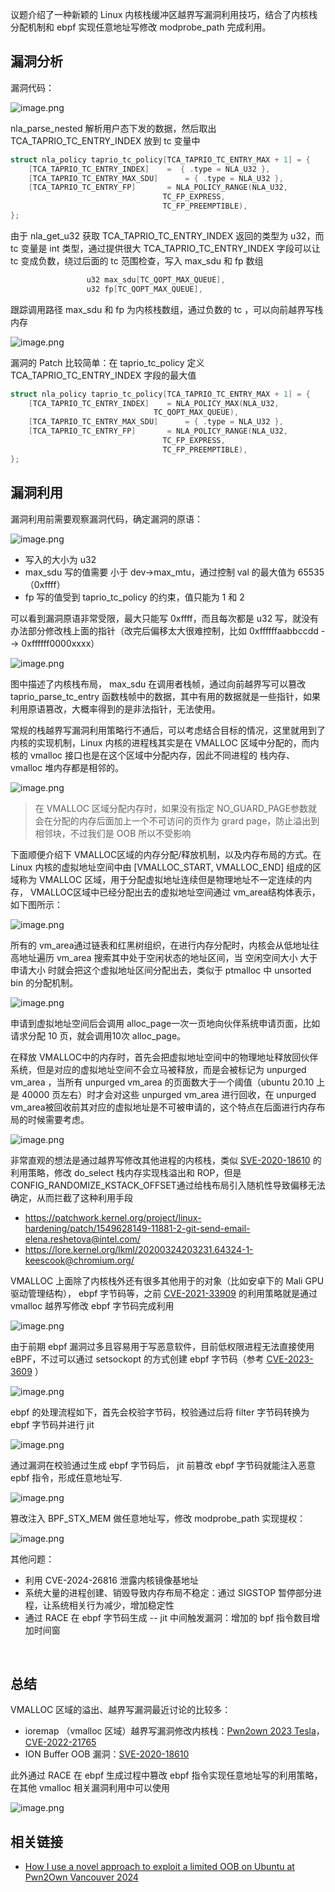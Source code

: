 议题介绍了一种新颖的 Linux 内核栈缓冲区越界写漏洞利用技巧，结合了内核栈分配机制和 ebpf 实现任意地址写修改 modprobe\_path 完成利用。

漏洞分析
----

漏洞代码：

![image.png](https://shs3.b.qianxin.com/attack_forum/2024/11/attach-f1f97a45d538ae573de1b0b0228821748db1b6c6.png)

nla\_parse\_nested 解析用户态下发的数据，然后取出 TCA\_TAPRIO\_TC\_ENTRY\_INDEX​ 放到 tc 变量中

```c
struct nla_policy taprio_tc_policy[TCA_TAPRIO_TC_ENTRY_MAX + 1] = {
    [TCA_TAPRIO_TC_ENTRY_INDEX]    =  { .type = NLA_U32 },
    [TCA_TAPRIO_TC_ENTRY_MAX_SDU]      = { .type = NLA_U32 },
    [TCA_TAPRIO_TC_ENTRY_FP]       = NLA_POLICY_RANGE(NLA_U32,
                                  TC_FP_EXPRESS,
                                  TC_FP_PREEMPTIBLE),
};
```

由于 nla\_get\_u32 获取 TCA\_TAPRIO\_TC\_ENTRY\_INDEX 返回的类型为 u32，而 tc 变量是 int 类型，通过提供很大 TCA\_TAPRIO\_TC\_ENTRY\_INDEX 字段可以让 tc 变成负数，绕过后面的 tc 范围检查，写入 max\_sdu 和 fp 数组

```c
                 u32 max_sdu[TC_QOPT_MAX_QUEUE],
                 u32 fp[TC_QOPT_MAX_QUEUE],
```

跟踪调用路径 max\_sdu 和 fp 为内核栈数组，通过负数的 tc ，可以向前越界写栈内存

![image.png](https://shs3.b.qianxin.com/attack_forum/2024/11/attach-f7983a4080397dcea04e4501873d99ca7ba71e90.png)

漏洞的 Patch 比较简单：在 taprio\_tc\_policy 定义 TCA\_TAPRIO\_TC\_ENTRY\_INDEX​ 字段的最大值

```c
struct nla_policy taprio_tc_policy[TCA_TAPRIO_TC_ENTRY_MAX + 1] = {
    [TCA_TAPRIO_TC_ENTRY_INDEX]    = NLA_POLICY_MAX(NLA_U32,
                                TC_QOPT_MAX_QUEUE),
    [TCA_TAPRIO_TC_ENTRY_MAX_SDU]      = { .type = NLA_U32 },
    [TCA_TAPRIO_TC_ENTRY_FP]       = NLA_POLICY_RANGE(NLA_U32,
                                  TC_FP_EXPRESS,
                                  TC_FP_PREEMPTIBLE),
};
```

漏洞利用
----

漏洞利用前需要观察漏洞代码，确定漏洞的原语：

![image.png](https://shs3.b.qianxin.com/attack_forum/2024/11/attach-2089299e31026a821dd97003037651e844ff4849.png)

- 写入的大小为 u32
- max\_sdu 写的值需要 小于 dev-&gt;max\_mtu，通过控制 val 的最大值为 65535（0xffff）
- fp 写的值受到 taprio\_tc\_policy 的约束，值只能为 1 和 2

可以看到漏洞原语非常受限，最大只能写 0xffff，而且每次都是 u32 写，就没有办法部分修改栈上面的指针（改完后偏移太大很难控制，比如 0xffffffaabbccdd --&gt; 0xffffff0000xxxx）

![image.png](https://shs3.b.qianxin.com/attack_forum/2024/11/attach-bec38fc5232fbe7ea93a6b88dc984f5ac588e557.png)

图中描述了内核栈布局， max\_sdu 在调用者栈帧，通过向前越界写可以篡改 taprio\_parse\_tc\_entry 函数栈帧中的数据，其中有用的数据就是一些指针，如果利用原语篡改，大概率得到的是非法指针，无法使用。

常规的栈越界写漏洞利用策略行不通后，可以考虑结合目标的情况，这里就用到了内核的实现机制，Linux 内核的进程栈其实是在 VMALLOC 区域中分配的，而内核的 vmalloc 接口也是在这个区域中分配内存，因此不同进程的 栈内存、vmalloc 堆内存都是相邻的。

![image.png](https://shs3.b.qianxin.com/attack_forum/2024/11/attach-edd004ab6b7fc4ea2e083c9d68c63e8ccf3d4b35.png)

> 在 VMALLOC​ 区域分配内存时，如果没有指定 NO\_GUARD\_PAGE​ 参数就会在分配的内存后面加上一个不可访问的页作为 grard page​，防止溢出到相邻块，不过我们是 OOB 所以不受影响

下面顺便介绍下 VMALLOC​ 区域的内存分配/释放机制，以及内存布局的方式。在 Linux 内核的虚拟地址空间中由 \[VMALLOC\_START, VMALLOC\_END\]​ 组成的区域称为 VMALLOC​ 区域，用于分配虚拟地址连续但是物理地址不一定连续的内存， VMALLOC​ 区域中已经分配出去的虚拟地址空间通过 vm\_area​ 结构体表示，如下图所示：

![image.png](https://shs3.b.qianxin.com/attack_forum/2024/11/attach-d0259916a616db61028cef8994b841bebe4b31b6.png)

所有的 vm\_area​ 通过链表和红黑树组织，在进行内存分配时，内核会从低地址往高地址遍历 vm\_area​ 搜索其中处于空闲状态的地址区间，当 空闲空间大小 大于 申请大小 时就会把这个虚拟地址区间分配出去，类似于 ptmalloc​ 中 unsorted bin 的分配机制。

![image.png](https://shs3.b.qianxin.com/attack_forum/2024/11/attach-c4364e09453efe1e8204efaa874983271716493e.png)

申请到虚拟地址空间后会调用 alloc\_page​ 一次一页地向伙伴系统申请页面，比如请求分配 10​ 页，就会调用10​次 alloc\_page​。

在释放 VMALLOC​ 中的内存时，首先会把虚拟地址空间中的物理地址释放回伙伴系统，但是对应的虚拟地址空间不会立马被释放，而是会被标记为 unpurged vm\_area​ ，当所有 unpurged vm\_area​ 的页面数大于一个阈值（ubuntu 20.10 上是 40000 页左右）时才会对这些 unpurged vm\_area​ 进行回收，在 unpurged vm\_area​ 被回收前其对应的虚拟地址是不可被申请的，这个特点在后面进行内存布局的时候需要考虑。

![image.png](https://shs3.b.qianxin.com/attack_forum/2024/11/attach-721238207715af919190ac63af16e1d90d70dc58.png)

非常直观的想法是通过越界写修改其他进程的内核栈，类似 [SVE-2020-18610](https://github.com/vngkv123/articles/blob/main/Galaxy's%20Meltdown%20-%20Exploiting%20SVE-2020-18610.md#google-project-zeros-methodology) 的利用策略，修改 do\_select 栈内存实现栈溢出和 ROP，但是 CONFIG\_RANDOMIZE\_KSTACK\_OFFSET​ 通过给栈布局引入随机性导致偏移无法确定，从而拦截了这种利用手段

- <https://patchwork.kernel.org/project/linux-hardening/patch/1549628149-11881-2-git-send-email-elena.reshetova@intel.com/>
- <https://lore.kernel.org/lkml/20200324203231.64324-1-keescook@chromium.org/>

VMALLOC 上面除了内核栈外还有很多其他用于的对象（比如安卓下的 Mali GPU 驱动管理结构）， ebpf 字节码等，之前 [CVE-2021-33909](https://www.qualys.com/2021/07/20/cve-2021-33909/sequoia-local-privilege-escalation-linux.txt) 的利用策略就是通过 vmalloc 越界写修改 ebpf 字节码完成利用

![image.png](https://shs3.b.qianxin.com/attack_forum/2024/11/attach-fa6b468aa220c0cd3432e002ed1e504becb4bc1f.png)

由于前期 ebpf 漏洞过多且容易用于写恶意软件，目前低权限进程无法直接使用 eBPF，不过可以通过 setsockopt 的方式创建 ebpf 字节码（参考 [CVE-2023-3609](https://www.cnblogs.com/hac425/p/17977061/cve20233609-vulnerability-analysis-and-vulnerability-use-z1ngncy) ）

![image.png](https://shs3.b.qianxin.com/attack_forum/2024/11/attach-9c4618db6ef294060154e88ab663d0b99c833d33.png)

ebpf 的处理流程如下，首先会校验字节码，校验通过后将 filter 字节码转换为 ebpf 字节码并进行 jit

![image.png](https://shs3.b.qianxin.com/attack_forum/2024/11/attach-427451f48ac51279b1a7641fccaf3519521c19db.png)

通过漏洞在校验通过生成 ebpf 字节码后， jit 前篡改 ebpf 字节码就能注入恶意 epbf 指令，形成任意地址写.

![image.png](https://shs3.b.qianxin.com/attack_forum/2024/11/attach-1ed43922b078becb49cff70442a2d0bd0b2e1c5e.png)

篡改注入 BPF\_STX\_MEM 做任意地址写，修改 modprobe\_path 实现提权：

![image.png](https://shs3.b.qianxin.com/attack_forum/2024/11/attach-f174ea19210d76225c98891a6a0b0a9bc63783cf.png)

其他问题：

- 利用 CVE-2024-26816 泄露内核镜像基地址
- 系统大量的进程创建、销毁导致内存布局不稳定：通过 SIGSTOP 暂停部分进程，让系统相关行为减少，增加稳定性
- 通过 RACE 在 ebpf 字节码生成 -- jit 中间触发漏洞：增加的 bpf 指令数目增加时间窗

​​

总结
--

VMALLOC 区域的溢出、越界写漏洞最近讨论的比较多：

- ioremap （vmalloc 区域）越界写漏洞修改内核栈：[Pwn2own 2023 Tesla](https://www.cnblogs.com/hac425/p/pwn2own-2023-tesla-uses-chain-abstract-z29nuks.html)，[CVE-2022-21765](https://labs.taszk.io/articles/post/full_chain_bb_part3/)
- ION Buffer OOB 漏洞：[SVE-2020-18610](https://github.com/vngkv123/articles/blob/main/Galaxy's%20Meltdown%20-%20Exploiting%20SVE-2020-18610.md#google-project-zeros-methodology)

此外通过 RACE 在 ebpf 生成过程中篡改 ebpf 指令实现任意地址写的利用策略，在其他 vmalloc 相关漏洞利用中可以使用

![image.png](https://shs3.b.qianxin.com/attack_forum/2024/11/attach-2a227027ba9db02bba31cb9e5d846c6caa0b2b0f.png)

相关链接
----

- [How I use a novel approach to exploit a limited OOB on Ubuntu at Pwn2Own Vancouver 2024](https://powerofcommunity.net/poc2024/Chih-Yen%20Chang,%20How%20I%20use%20a%20novel%20approach%20to%20exploit%20a%20limited%20OOB%20on%20Ubuntu%20at%20Pwn2Own%20Vancouver%202024.pdf)